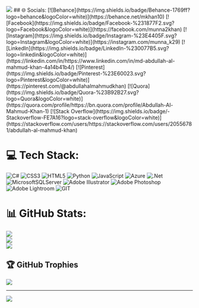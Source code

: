 <img src="[https://drive.google.com/file/d/1_lHo3DQn54nIyfZ30FkHORXv-dssVPoy/view?usp=sharing](https://cdn.dribbble.com/userupload/10289932/file/original-658f975a59eb8b9155ebabe6741b2122.jpg?resize=2400x801)">
## 🌐 Socials:
[![Behance](https://img.shields.io/badge/Behance-1769ff?logo=behance&logoColor=white)](https://behance.net/mkhan10) [![Facebook](https://img.shields.io/badge/Facebook-%231877F2.svg?logo=Facebook&logoColor=white)](https://facebook.com/munna2khan) [![Instagram](https://img.shields.io/badge/Instagram-%23E4405F.svg?logo=Instagram&logoColor=white)](https://instagram.com/munna_k29) [![LinkedIn](https://img.shields.io/badge/LinkedIn-%230077B5.svg?logo=linkedin&logoColor=white)](https://linkedin.com/in/https://www.linkedin.com/in/md-abdullah-al-mahmud-khan-4a14b41b4/) [![Pinterest](https://img.shields.io/badge/Pinterest-%23E60023.svg?logo=Pinterest&logoColor=white)](https://pinterest.com/@abdullahalmahmudkhan) [![Quora](https://img.shields.io/badge/Quora-%23B92B27.svg?logo=Quora&logoColor=white)](https://quora.com/profile/https://bn.quora.com/profile/Abdullah-Al-Mahmud-Khan-1) [![Stack Overflow](https://img.shields.io/badge/-Stackoverflow-FE7A16?logo=stack-overflow&logoColor=white)](https://stackoverflow.com/users/https://stackoverflow.com/users/20556781/abdullah-al-mahmud-khan) 

# 💻 Tech Stack:
![C#](https://img.shields.io/badge/c%23-%23239120.svg?style=flat&logo=c-sharp&logoColor=white) ![CSS3](https://img.shields.io/badge/css3-%231572B6.svg?style=flat&logo=css3&logoColor=white) ![HTML5](https://img.shields.io/badge/html5-%23E34F26.svg?style=flat&logo=html5&logoColor=white) ![Python](https://img.shields.io/badge/python-3670A0?style=flat&logo=python&logoColor=ffdd54) ![JavaScript](https://img.shields.io/badge/javascript-%23323330.svg?style=flat&logo=javascript&logoColor=%23F7DF1E) ![Azure](https://img.shields.io/badge/azure-%230072C6.svg?style=flat&logo=azure-devops&logoColor=white) ![.Net](https://img.shields.io/badge/.NET-5C2D91?style=flat&logo=.net&logoColor=white) ![MicrosoftSQLServer](https://img.shields.io/badge/Microsoft%20SQL%20Sever-CC2927?style=flat&logo=microsoft%20sql%20server&logoColor=white) ![Adobe Illustrator](https://img.shields.io/badge/adobeillustrator-%23FF9A00.svg?style=flat&logo=adobeillustrator&logoColor=white) ![Adobe Photoshop](https://img.shields.io/badge/adobephotoshop-%2331A8FF.svg?style=flat&logo=adobephotoshop&logoColor=white) ![Adobe Lightroom](https://img.shields.io/badge/Adobe%20Lightroom-31A8FF.svg?style=flat&logo=Adobe%20Lightroom&logoColor=white) ![GIT](https://img.shields.io/badge/Git-fc6d26?style=flat&logo=git&logoColor=white)
# 📊 GitHub Stats:
![](https://github-readme-stats.vercel.app/api?username=mkhan1202&theme=tokyonight&hide_border=false&include_all_commits=true&count_private=false)<br/>
![](https://github-readme-streak-stats.herokuapp.com/?user=mkhan1202&theme=tokyonight&hide_border=false)<br/>
![](https://github-readme-stats.vercel.app/api/top-langs/?username=mkhan1202&theme=tokyonight&hide_border=false&include_all_commits=true&count_private=false&layout=compact)

## 🏆 GitHub Trophies
![](https://github-profile-trophy.vercel.app/?username=mkhan1202&theme=nord&no-frame=false&no-bg=true&margin-w=4)

---
[![](https://visitcount.itsvg.in/api?id=mkhan1202&icon=5&color=6)](https://visitcount.itsvg.in)

<!-- Proudly created with GPRM ( https://gprm.itsvg.in ) -->
